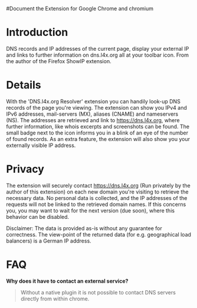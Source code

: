 #Document the Extension for Google Chrome and chromium

# Introduction #

DNS records and IP addresses of the current page, display your external IP and links to further information on dns.l4x.org all at your toolbar icon. From the author of the Firefox ShowIP extension.

# Details #

With the 'DNS.l4x.org Resolver' extension you can handily look-up DNS records of the page you're viewing. The extension can show you IPv4 and IPv6 addresses, mail-servers (MX), aliases (CNAME) and nameservers (NS). The addresses are retrieved and link to https://dns.l4x.org, where further information, like whois excerpts and screenshots can be found. The small badge next to the icon informs you in a blink of an eye of the number of found records. As an extra feature, the extension will also show you your externally visible IP address.

# Privacy #

The extension will securely contact https://dns.l4x.org (Run privately by the author of this extension) on each new domain you're visiting to retrieve the necessary data. No personal data is collected, and the IP addresses of the requests will not be linked to the retrieved domain names. If this concerns you, you may want to wait for the next version (due soon), where this behavior can be disabled.

Disclaimer: The data is provided as-is without any guarantee for correctness. The view-point of the returned data (for e.g. geographical load balancers) is a German IP address.

# FAQ #

**Why does it have to contact an external service?**

> Without a native plugin it is not possible to contact DNS servers directly
> from within chrome.
